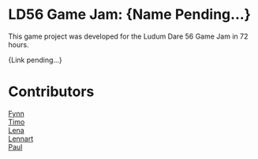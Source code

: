 # LD56 Game Jam: {Name Pending...}

This game project was developed for the Ludum Dare 56 Game Jam in 72 hours.

{Link pending...}

# Contributors
[Fynn](https://github.com/FynnRieger)  
[Timo](https://github.com/timo-eberl)  
[Lena](https://github.com/lenzge)  
[Lennart](...)  
[Paul](https://github.com/captainpmm)
